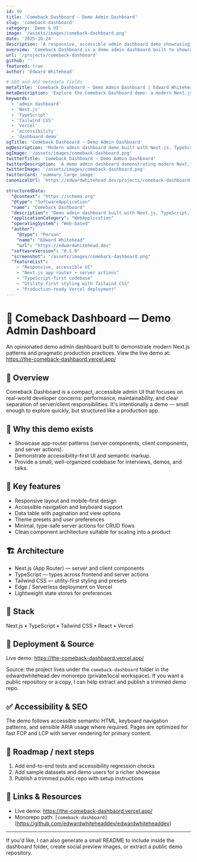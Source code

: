 ```yaml
---
id: 99
title: 'Comeback Dashboard — Demo Admin Dashboard'
slug: 'comeback-dashboard'
category: 'Demo & UI'
image: '/assets/images/comeback-dashboard.png'
date: '2025-10-24'
description: 'A responsive, accessible admin dashboard demo showcasing modern Next.js architecture, TypeScript, Tailwind CSS, server actions, and production-ready deployment on Vercel.'
overview: 'Comeback Dashboard is a demo admin dashboard built to showcase modern full-stack UI patterns: server/client components, server actions, accessibility-first design, and pragmatic deployment practices.'
url: '/projects/comeback-dashboard'
github: ''
featured: true
author: 'Edward Whitehead'

# SEO and AEO metadata fields
metaTitle: 'Comeback Dashboard – Demo Admin Dashboard | Edward Whitehead'
metaDescription: 'Explore the Comeback Dashboard demo: a modern Next.js + TypeScript admin dashboard with Tailwind CSS, server actions, accessibility best practices, and Vercel deployment.'
keywords:
  - 'admin dashboard'
  - 'Next.js'
  - 'TypeScript'
  - 'Tailwind CSS'
  - 'Vercel'
  - 'accessibility'
  - 'dashboard demo'
ogTitle: 'Comeback Dashboard — Demo Admin Dashboard'
ogDescription: 'Modern admin dashboard demo built with Next.js, TypeScript and Tailwind CSS. Focused on accessibility, performance, and real-world patterns.'
ogImage: '/assets/images/comeback-dashboard.png'
twitterTitle: 'Comeback Dashboard — Demo Admin Dashboard'
twitterDescription: 'A demo admin dashboard demonstrating modern Next.js patterns, accessibility, and pragmatic deployment on Vercel.'
twitterImage: '/assets/images/comeback-dashboard.png'
twitterCard: 'summary_large_image'
canonicalUrl: 'https://edwardwhitehead.dev/projects/comeback-dashboard'

structuredData:
  "@context": "https://schema.org"
  "@type": "SoftwareApplication"
  "name": "Comeback Dashboard"
  "description": "Demo admin dashboard built with Next.js, TypeScript, and Tailwind CSS — focused on accessibility, performance, and pragmatic production patterns."
  "applicationCategory": "WebApplication"
  "operatingSystem": "Web-based"
  "author":
    "@type": "Person"
    "name": "Edward Whitehead"
    "url": "https://edwardwhitehead.dev"
  "softwareVersion": "0.1.0"
  "screenshot": "/assets/images/comeback-dashboard.png"
  "featureList":
    - "Responsive, accessible UI"
    - "Next.js app router + server actions"
    - "TypeScript-first codebase"
    - "Utility-first styling with Tailwind CSS"
    - "Production-ready Vercel deployment"
---
```


# 🔧 Comeback Dashboard — Demo Admin Dashboard

An opinionated demo admin dashboard built to demonstrate modern Next.js patterns and pragmatic production practices. View the live demo at: <https://the-comeback-dashbaord.vercel.app/>

## 🌟 Overview

Comeback Dashboard is a compact, accessible admin UI that focuses on real-world developer concerns: performance, maintainability, and clear separation of server/client responsibilities. It's intentionally a demo — small enough to explore quickly, but structured like a production app.

## 🚩 Why this demo exists

- Showcase app-router patterns (server components, client components, and server actions).
- Demonstrate accessibility-first UI and semantic markup.
- Provide a small, well-organized codebase for interviews, demos, and talks.

## 🧩 Key features

- Responsive layout and mobile-first design
- Accessible navigation and keyboard support
- Data table with pagination and view options
- Theme presets and user preferences
- Minimal, type-safe server actions for CRUD flows
- Clean component architecture suitable for scaling into a product

## 🏗 Architecture

- Next.js (App Router) — server and client components
- TypeScript — types across frontend and server actions
- Tailwind CSS — utility-first styling and presets
- Edge / Serverless deployment on Vercel
- Lightweight state stores for preferences

## 🧪 Stack

Next.js • TypeScript • Tailwind CSS • React • Vercel

## 🚀 Deployment & Source

Live demo: <https://the-comeback-dashbaord.vercel.app/>

Source: the project lives under the `comeback-dashboard` folder in the edwardwhitehead.dev monorepo (private/local workspace). If you want a public repository or a copy, I can help extract and publish a trimmed demo repo.

## ✅ Accessibility & SEO

The demo follows accessible semantic HTML, keyboard navigation patterns, and sensible ARIA usage where required. Pages are optimized for fast FCP and LCP with server rendering for primary content.

## 🧭 Roadmap / next steps

1. Add end-to-end tests and accessibility regression checks
2. Add sample datasets and demo users for a richer showcase
3. Publish a trimmed public repo with setup instructions

## 📎 Links & Resources

- Live demo: <https://the-comeback-dashbaord.vercel.app/>
- Monorepo path: `[comeback-dashboard]`(https://github.com/edwardwhiteheaddev/edwardwhiteheaddev)

---

If you'd like, I can also generate a small README to include inside the dashboard folder, create social preview images, or extract a public demo repository.
